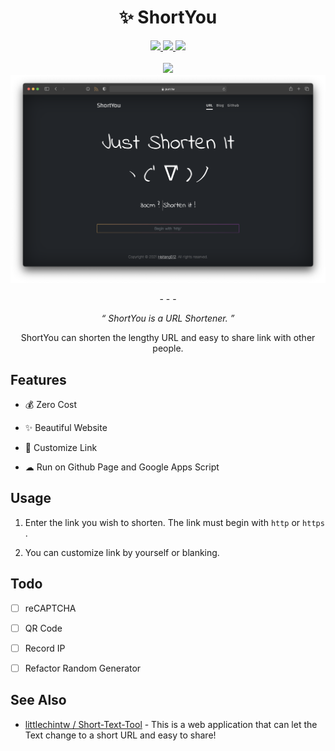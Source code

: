 
<div align="center">
  <h1>✨ ShortYou</h1>
  <a href="https://github.com/HeiTang/ShortYou/blob/main/LICENSE">
    <img src="https://img.shields.io/github/license/HeiTang/ShortYou?color=orange">
  </a>
  <a href="https://github.com/HeiTang/ShortYou/releases">
    <img src="https://img.shields.io/github/v/release/HeiTang/ShortYou?color=brightgreen">
  </a>
  <a href="https://github.com/HeiTang/ShortYou">
    <img src="https://img.shields.io/github/stars/HeiTang/ShortYou?color=ff69b4">
  </a>
  <br><br>
  <img src="https://readme-typing-svg.herokuapp.com?font=Changa&color=00F71A&size=30&center=true&vCenter=true&height=60&lines=Too+Long%3F+Shorten+it!;Too+Height%3F++Shorten+it!;Too+Fat%3F++Shorten+it!;30cm%3F++Shorten+it!">
  <img src="https://raw.githubusercontent.com/HeiTang/ShortYou/main/demo/page.png">
  <p>- - -</p>
  <p><i>“ ShortYou is a URL Shortener. ”</i></p>
  <p>ShortYou can shorten the lengthy URL and easy to share link with other people.</p>
</div>

## Features

- 💰 Zero Cost

- ✨ Beautiful Website

- 🔧 Customize Link

- ☁ Run on Github Page and Google Apps Script

## Usage

1. Enter the link you wish to shorten. The link must begin with `http` or `https` .

2. You can customize link by yourself or blanking.

## Todo

- [ ] reCAPTCHA 

- [ ] QR Code

- [ ] Record IP

- [ ] Refactor Random Generator

## See Also

- [littlechintw / Short-Text-Tool](https://github.com/littlechintw/Short-Text-Tool) - This is a web application that can let the Text change to a short URL and easy to share! 
